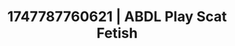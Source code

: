 ---
categories:
- Whispered desires
- Mormon wife
- Slow undress
- Intimate rituals
- Erotic gaze
image: /assets/images/1747787760621.jpg
layout: post
seo:
  description: Featured content with exclusive Scat Fetish, ABDL Play. HD images available.
  keywords: Scat Fetish, ABDL Play
  og_image: /assets/images/1747787760621.jpg
  schema_type: VisualArtwork
tags:
- ABDL Play
- Scat Fetish
- '#1747787760621'
title: 1747787760621 | ABDL Play Scat Fetish
---
